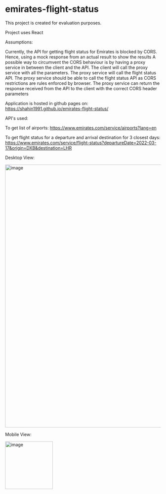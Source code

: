 # emirates-flight-status

This project is created for evaluation purposes.

Project uses React

Assumptions:

Currently, the API for getting flight status for Emirates is blocked by CORS. Hence, using a mock response from an actual result to show the results
A possible way to circumvent the CORS behaviour is by having a proxy service in between the client and the API. The client will call the proxy service with all the parameters. The proxy service will call the flight status API. The proxy service should be able to call the flight status API as CORS restrictions are rules enforced by browser. The proxy service can return the response received from the API to the client with the correct CORS header parameters

Application is hosted in github pages on:
https://shahin1991.github.io/emirates-flight-status/


API's used:

To get list of airports:
https://www.emirates.com/service/airports?lang=en

To get flight status for a departure and arrival destination for 3 closest days:
https://www.emirates.com/service/flight-status?departureDate=2022-03-17&origin=DXB&destination=LHR

Desktop View:

<img width="849" alt="image" src="https://user-images.githubusercontent.com/31946584/159186027-25702597-4ddd-4bb7-861f-d5b2edb8b40a.png">

Mobile View:

<img width="154" alt="image" src="https://user-images.githubusercontent.com/31946584/159186104-ee4e256e-010b-4cc9-8007-9b031dc07892.png">
